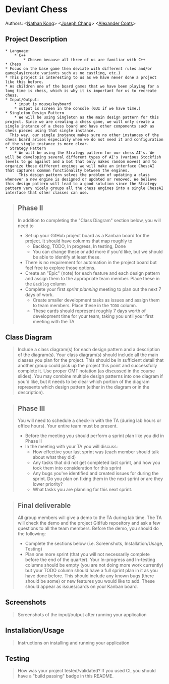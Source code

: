   
# Deviant Chess
 
 Authors: \<[Nathan Kong](https://github/NateGaNe)\>
	\<[Joseph Chang](https://github.com/DevoTrix)\>
	\<[Alexander Coats](https://github.com/swifteralex)\>


## Project Description
 	* Language:
        * C++
            * Chosen because all three of us are familiar with C++
    * Chess
    * Focus on the base game then deviate with different rules and/or gameplay(create variants such as no castling, etc.)
    * This project is interesting to us as we have never done a project like this before.
    * As children one of the board games that we have been playing for a long time is chess, which is why it is important for us to recreate chess.
    * Input/Output:
        * input is mouse/keyboard
        * output is screen in the console (GUI if we have time.)
    * Singleton Design Pattern
        * We will be using Singleton as the main design pattern for this project. Since we are creating a chess game, we will only create a single instance of a chess board and have other components such as chess pieces using that single instance. 
	  This way, our single instance makes sure no other instances of the chess board arises especially when we do not need it and configuration of the single instance is more clear.
    * Strategy Pattern 
        * We will be using the Strategy pattern for our chess AI's. We will be developing several different types of AI's (various Stockfish levels to go against and a bot that only makes random moves) and to organize these different engines we will make an interface ChessAI that captures common functionality between the engines.
          This design pattern solves the problem of updating a class whenever a new engine is designed or updated or removed. We believe this design pattern will lead to a good solution since the Strategy pattern very nicely groups all the chess engines into a single ChessAI interface that other classes can use.
 
 > ## Phase II
 > In addition to completing the "Class Diagram" section below, you will need to 
 > * Set up your GitHub project board as a Kanban board for the project. It should have columns that map roughly to 
 >   * Backlog, TODO, In progress, In testing, Done
 >   * You can change these or add more if you'd like, but we should be able to identify at least these.
 > * There is no requirement for automation in the project board but feel free to explore those options.
 > * Create an "Epic" (note) for each feature and each design pattern and assign them to the appropriate team member. Place these in the `Backlog` column
 > * Complete your first *sprint planning* meeting to plan out the next 7 days of work.
 >   * Create smaller development tasks as issues and assign them to team members. Place these in the `TODO` column.
 >   * These cards should represent roughly 7 days worth of development time for your team, taking you until your first meeting with the TA
## Class Diagram
 > Include a class diagram(s) for each design pattern and a description of the diagram(s). Your class diagram(s) should include all the main classes you plan for the project. This should be in sufficient detail that another group could pick up the project this point and successfully complete it. Use proper OMT notation (as discussed in the course slides). You may combine multiple design patterns into one diagram if you'd like, but it needs to be clear which portion of the diagram represents which design pattern (either in the diagram or in the description). 
 
 > ## Phase III
 > You will need to schedule a check-in with the TA (during lab hours or office hours). Your entire team must be present. 
 > * Before the meeting you should perform a sprint plan like you did in Phase II
 > * In the meeting with your TA you will discuss: 
 >   - How effective your last sprint was (each member should talk about what they did)
 >   - Any tasks that did not get completed last sprint, and how you took them into consideration for this sprint
 >   - Any bugs you've identified and created issues for during the sprint. Do you plan on fixing them in the next sprint or are they lower priority?
 >   - What tasks you are planning for this next sprint.

 > ## Final deliverable
 > All group members will give a demo to the TA during lab time. The TA will check the demo and the project GitHub repository and ask a few questions to all the team members. 
 > Before the demo, you should do the following:
 > * Complete the sections below (i.e. Screenshots, Installation/Usage, Testing)
 > * Plan one more sprint (that you will not necessarily complete before the end of the quarter). Your In-progress and In-testing columns should be empty (you are not doing more work currently) but your TODO column should have a full sprint plan in it as you have done before. This should include any known bugs (there should be some) or new features you would like to add. These should appear as issues/cards on your Kanban board. 
 
 ## Screenshots
 > Screenshots of the input/output after running your application
 ## Installation/Usage
 > Instructions on installing and running your application
 ## Testing
 > How was your project tested/validated? If you used CI, you should have a "build passing" badge in this README.
 
